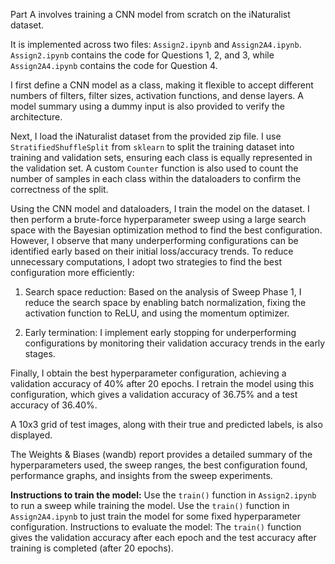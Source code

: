 Part A involves training a CNN model from scratch on the iNaturalist dataset.

It is implemented across two files: `Assign2.ipynb` and `Assign2A4.ipynb`. `Assign2.ipynb` contains the code for Questions 1, 2, and 3, while `Assign2A4.ipynb` contains the code for Question 4.

I first define a CNN model as a class, making it flexible to accept different numbers of filters, filter sizes, activation functions, and dense layers. A model summary using a dummy input is also provided to verify the architecture.

Next, I load the iNaturalist dataset from the provided zip file. I use `StratifiedShuffleSplit` from `sklearn` to split the training dataset into training and validation sets, ensuring each class is equally represented in the validation set. A custom `Counter` function is also used to count the number of samples in each class within the dataloaders to confirm the correctness of the split.

Using the CNN model and dataloaders, I train the model on the dataset. I then perform a brute-force hyperparameter sweep using a large search space with the Bayesian optimization method to find the best configuration. However, I observe that many underperforming configurations can be identified early based on their initial loss/accuracy trends. To reduce unnecessary computations, I adopt two strategies to find the best configuration more efficiently:

1. Search space reduction: Based on the analysis of Sweep Phase 1, I reduce the search space by enabling batch normalization, fixing the activation function to ReLU, and using the momentum optimizer.

2. Early termination: I implement early stopping for underperforming configurations by monitoring their validation accuracy trends in the early stages.

Finally, I obtain the best hyperparameter configuration, achieving a validation accuracy of 40% after 20 epochs. I retrain the model using this configuration, which gives a validation accuracy of 36.75% and a test accuracy of 36.40%.

A 10x3 grid of test images, along with their true and predicted labels, is also displayed.

The Weights & Biases (wandb) report provides a detailed summary of the hyperparameters used, the sweep ranges, the best configuration found, performance graphs, and insights from the sweep experiments.

**Instructions to train the model:** Use the `train()` function in `Assign2.ipynb` to run a sweep while training the model. Use the `train()` function in `Assign2A4.ipynb` to just train the model for some fixed hyperparameter configuration. 
Instructions to evaluate the model: The `train()` function gives the validation accuracy after each epoch and the test accuracy after training is completed (after 20 epochs).
